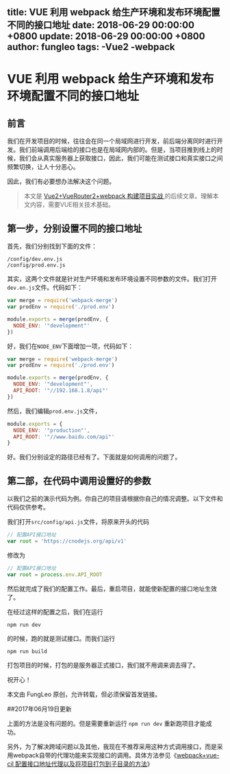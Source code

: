 title: VUE 利用 webpack 给生产环境和发布环境配置不同的接口地址
date: 2018-06-29 00:00:00 +0800
update: 2018-06-29 00:00:00 +0800
author: fungleo
tags:
    -Vue2
    -webpack
---

# VUE 利用 webpack 给生产环境和发布环境配置不同的接口地址
## 前言
我们在开发项目的时候，往往会在同一个局域网进行开发，前后端分离同时进行开发。我们前端调用后端给的接口也是在局域网内部的。但是，当项目推到线上的时候，我们会从真实服务器上获取接口，因此，我们可能在测试接口和真实接口之间频繁切换，让人十分恶心。

因此，我们有必要想办法解决这个问题。

> 本文是 [Vue2+VueRouter2+webpack 构建项目实战
](http://blog.csdn.net/fungleo/article/details/53171052) 的后续文章。理解本文内容，需要VUE相关技术基础。

## 第一步，分别设置不同的接口地址

首先，我们分别找到下面的文件：
```
/config/dev.env.js
/config/prod.env.js
```
其实，这两个文件就是针对生产环境和发布环境设置不同参数的文件。我们打开`dev.en.js`文件。代码如下：

```js
var merge = require('webpack-merge')
var prodEnv = require('./prod.env')

module.exports = merge(prodEnv, {
  NODE_ENV: '"development"'
})
```
好，我们在`NODE_ENV`下面增加一项，代码如下：

```js
var merge = require('webpack-merge')
var prodEnv = require('./prod.env')

module.exports = merge(prodEnv, {
  NODE_ENV: '"development"',
  API_ROOT: '"//192.168.1.8/api"'
})
```
然后，我们编辑`prod.env.js`文件，
```js
module.exports = {
  NODE_ENV: '"production"',
  API_ROOT: '"//www.baidu.com/api"'
}
```
好。我们分别设定的路径已经有了。下面就是如何调用的问题了。

## 第二部，在代码中调用设置好的参数

以我们之前的演示代码为例。你自己的项目请根据你自己的情况调整。以下文件和代码仅供参考。

我们打开`src/config/api.js`文件，将原来开头的代码

```js
// 配置API接口地址
var root = 'https://cnodejs.org/api/v1'
```
修改为
```js
// 配置API接口地址
var root = process.env.API_ROOT
```
然后就完成了我们的配置工作。最后，重启项目，就能使新配置的接口地址生效了。

在经过这样的配置之后，我们在运行 

```
npm run dev
```
的时候，跑的就是测试接口。而我们运行

```
npm run build
```
打包项目的时候，打包的是服务器正式接口，我们就不用调来调去得了。

祝开心！

本文由 FungLeo 原创，允许转载，但必须保留首发链接。

##2017年06月19日更新

上面的方法是没有问题的。但是需要重新运行 `npm run dev` 重新跑项目才能成功。

另外，为了解决跨域问题以及其他，我现在不推荐采用这种方式调用接口，而是采用webpack自带的代理功能来实现接口的调用。具体方法参见《[webpack+vue-cil 配置接口地址代理以及将项目打包到子目录的方法](http://blog.csdn.net/fungleo/article/details/72650409)》